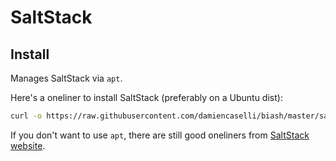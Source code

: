 # SaltStack


## Install

Manages SaltStack via `apt`.

Here's a oneliner to install SaltStack (preferably on a Ubuntu dist):

```bash
curl -o https://raw.githubusercontent.com/damiencaselli/biash/master/saltstack/install | sudo bash
```

If you don't want to use `apt`, there are still good oneliners from [SaltStack website](http://salt.readthedocs.org/en/latest/topics/tutorials/salt_bootstrap.html#command-line-options).
